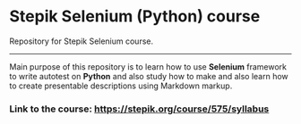 # Stepik Selenium (Python) course 
Repository for Stepik Selenium course.

----

Main purpose of this repository is to learn how to use **Selenium** framework to write autotest on **Python** and also
study how to make and also learn how to create presentable descriptions using Markdown markup.

### Link to the course: https://stepik.org/course/575/syllabus